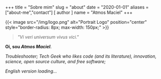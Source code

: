 +++
title = "Sobre mim"
slug = "about"
date = "2020-01-01"
aliases = ["about-me","contact"]
[ author ]
  name = "Atmos Maciel"
+++

{{< image src="/img/logo.png" alt="Portrait Logo" position="center" style="border-radius: 8px; max-width: 150px;" >}}

> *"Vi veri universum vivus vici."*

**Oi, sou *Atmos Maciel***.

*Troubleshooter; Tech Geek who likes code (and its literature), innovation, science, open source culture, and free software;*

*English version loading...*
